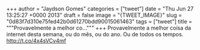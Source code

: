 
+++
author = "Jaydson Gomes"
categories = ["tweet"]
date = "Thu Jun 27 13:25:27 +0000 2013"
draft = false
image = "{TWEET_IMAGE}"
slug = "0d83f7d310e75fed42b0d61270bdd90015061463"
tags = ["tweet"]
title = """Provavelmente a melhor co..."""
+++
Provavelmente a melhor coisa da internet desta semana, ou do mês, ou do ano. Ou de todos os tempos. http://t.co/4x4sVCv4mf
